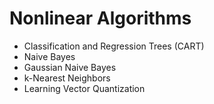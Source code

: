 # Nonlinear Algorithms

* Classification and Regression Trees (CART)
* Naive Bayes
* Gaussian Naive Bayes
* k-Nearest Neighbors
* Learning Vector Quantization
